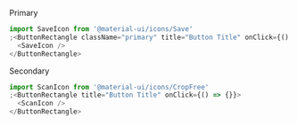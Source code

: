 Primary

```js padded
import SaveIcon from '@material-ui/icons/Save'
;<ButtonRectangle className="primary" title="Button Title" onClick={() => {}}>
  <SaveIcon />
</ButtonRectangle>
```

Secondary

```js padded
import ScanIcon from '@material-ui/icons/CropFree'
;<ButtonRectangle title="Button Title" onClick={() => {}}>
  <ScanIcon />
</ButtonRectangle>
```
